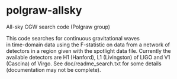 polgraw-allsky
==============

All-sky CGW search code (Polgraw group)

This code searches for continuous gravitational waves  
in time-domain data using the F-statistic on data 
from a network of detectors in a region given with 
the spotlight data file. 
Currently the available detectors are H1 (Hanford), 
L1 (Livingston) of LIGO and V1 (Cascina) of Virgo. 
See doc/readme_search.txt for some details (documentation 
may not be complete).

